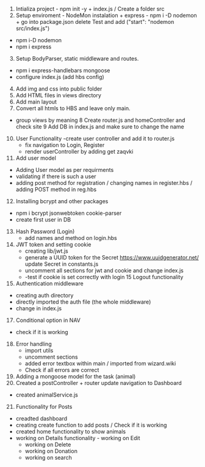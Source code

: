 1.  Intializa project - npm init -y + index.js / Create a folder src
2.  Setup enviroment - NodeMon instalation + express - npm i -D nodemon + go into package.json delete Test and add ("start": "nodemon src/index.js")
   - npm i-D nodemon
   - npm i express
3. Setup BodyParser, static middleware and routes.
  - npm i express-handlebars mongoose
  - configure index.js (add hbs config)
4. Add img and css into public folder
5. Add HTML files in views directory
6. Add main layout
7. Convert all htmls to HBS and leave only main.
  - group views by meaning
8 Create router.js and homeController and check site
9 Add DB in index.js and make sure to change the name
10. User Functionality
    -create user controller and add it to router.js
    - fix navigation to Login, Register
    - render userController by adding get zaqvki
11. Add user model
   - Adding User model as per requirments
   - validating if there is such a user
   - adding post method for registration / changing names in register.hbs / adding POST method in reg.hbs
12. Installing bcrypt and other packages
  - npm i bcrypt jsonwebtoken cookie-parser
  - create first user in DB
13. Hash Password (Login)
    - add names and method on login.hbs
14. JWT token and setting cookie
    - creating lib/jwt.js
    - generate a UUID token for the Secret https://www.uuidgenerator.net/ update Secret in constants.js
    - uncomment all sections for jwt and cookie and change index.js
    - -test if cookie is set correctly with login
15 Logout functionality
16. Authentication middleware
  - creating auth directory
  - directly imported the auth file (the whole middleware)
  - change in index.js
17. Conditional option in NAV
  - check if it is working
18. Error handling
    - import utils
    - uncomment sections
    - added error textbox within main / imported from wizard.wiki
    - Check if all errors are correct
19. Adding a mongoose model for the task (animal)
20. Created a postController + router update navigation to Dashboard
   - created animalService.js
21. Functionality for Posts
   - creadted dashboard
   - creating create function to add posts / Check if it is working
   - created home functionality to show animals
   - working on Details functionality
    - working on Edit
     - working on Delete
     - working on Donation
     - working on search
